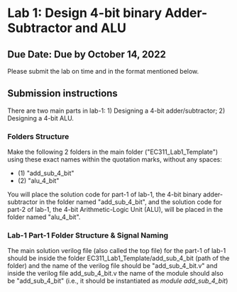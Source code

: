 # Lab 1: Design 4-bit binary Adder-Subtractor and ALU
## Due Date: Due by October 14, 2022

Please submit the lab on time and in the format mentioned below.

## Submission instructions
There are two main parts in lab-1: 1) Designing a 4-bit adder/subtractor; 2) Designing a 4-bit ALU.

### Folders Structure
Make the following 2 folders in the main folder ("EC311_Lab1_Template") using these exact names within the quotation marks, without any spaces:
  - (1) "add_sub_4_bit"
  - (2) "alu_4_bit"
  
You will place the solution code for part-1 of lab-1, the 4-bit binary adder-subtractor in the folder named "add_sub_4_bit", and the solution code for part-2 of lab-1, the 4-bit Arithmetic-Logic Unit (ALU), will be placed in the folder named "alu_4_bit".

### Lab-1 Part-1 Folder Structure & Signal Naming
The main solution verilog file (also called the top file) for the part-1 of lab-1 should be inside the folder EC311_Lab1_Template/add_sub_4_bit (path of the folder) and the name of the verilog file should be "add_sub_4_bit.v" and inside the verilog file add_sub_4_bit.v the name of the module should also be "add_sub_4_bit" (i.e., it should be instantiated as *module add_sub_4_bit*) 
